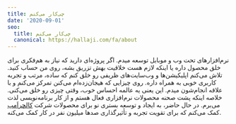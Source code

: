 ```yaml
---
title: چی‌کار می‌کنم
date: '2020-09-01'
seo:
  title: چی‌کار می‌کنم
  canonical: https://hallaji.com/fa/about
---
```

نرم‌افزارهای تحت وب و موبایل توسعه میدم. اگر پروژه‌ای دارید که نیاز به هم‌فکری برای خلق محصول داره یا اینکه لازم هست
خلاقیت بهش تزریق بشه، روی من حساب کنید. تلاش می‌کنم اپلیکیشن‌ها و وب‌سایت‌های ظریفی رو خلق کنم که ساده، مرتب
و تجربه کاربری خوبی به همراه داره. روی چیزایی که هیجان‌زده‌ام می‌کنن تمرکز می‌کنم و با علاقه انجام‌شون میدم. این یعنی یه
عالمه احساس خوب، وقتی چیزی رو خلق می‌کنی. خلاصه اینکه پشت صحنه محصولات نرم‌افزاری فعال هستم و از کار برنامه‌نویسی
لذت می‌برم. در حال حاضر، به ایجاد و توسعه بستری نو برای محصولات شرکت [کالچر‌اَمپ](https://cultureamp.com)
کمک می‌کنم که برای تقویت تجربه و تأثیرگذاری صدها میلیون نفر در کار کمک می‌کنه.
